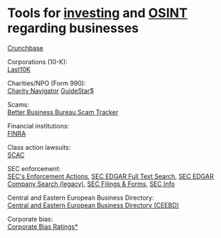 
# Tools for [investing](https://notageni.us/investing/) and [OSINT](https://trendless.tech/osint/) regarding businesses

[Crunchbase](https://www.crunchbase.com/)

Corporations (10-K):  
[Last10K](https://last10k.com/)

Charities/NPO (Form 990):  
[Charity Navigator](https://www.charitynavigator.org/)
[GuideStar$](https://www.guidestar.org/)

Scams:  
[Better Business Bureau Scam Tracker](https://www.bbb.org/scamtracker)

Financial institutions:  
[FINRA](https://www.finra.org/)

Class action lawsuits:  
[SCAC](https://securities.stanford.edu/)

SEC enforcement:  
[SEC's Enforcement Actions](https://www.sec.gov/divisions/enforce/enforceactions.shtml),
[SEC EDGAR Full Text Search](https://www.sec.gov/edgar/search/),
[SEC EDGAR Company Search (legacy)](https://www.sec.gov/edgar/searchedgar/legacy/companysearch.html),
[SEC Filings & Forms](https://www.sec.gov/edgar),
[SEC Info](https://www.secinfo.com/)

Central and Eastern European Business Directory:  
[Central and Eastern European Business Directory (CEEBD)](https://globaledge.msu.edu/global-resources/resource/1274💩)

Corporate bias:  
[Corporate Bias Ratings*](https://1792exchange.com/spotlightreports/)
